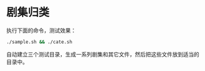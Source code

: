 # 剧集归类

执行下面的命令，测试效果：

```sh
./sample.sh && ./cate.sh
```

自动建立三个测试目录，生成一系列剧集和其它文件，然后把这些文件放到适当的目录中。
